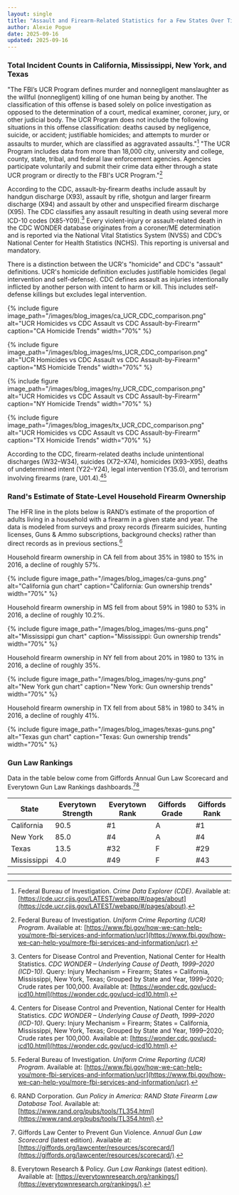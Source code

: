 ```yaml
---
layout: single
title: "Assault and Firearm-Related Statistics for a Few States Over Time"
author: Alexie Pogue
date: 2025-09-16
updated: 2025-09-16
---
```


### Total Incident Counts in California, Mississippi, New York, and Texas

"The FBI’s UCR Program defines murder and nonnegligent manslaughter as the willful (nonnegligent) killing of one human being by another. The classification of this offense is based solely on police investigation as opposed to the determination of a court, medical examiner, coroner, jury, or other judicial body. The UCR Program does not include the following situations in this offense classification: deaths caused by negligence, suicide, or accident; justifiable homicides; and attempts to murder or assaults to murder, which are classified as aggravated assaults."[^10] "The UCR Program includes data from more than 18,000 city, university and college, county, state, tribal, and federal law enforcement agencies. Agencies participate voluntarily and submit their crime data either through a state UCR program or directly to the FBI's UCR Program."[^9]

According to the CDC, assault-by-firearm deaths include assault by handgun discharge (X93), assault by rifle, shotgun and larger firearm discharge (X94) and assault by other and unspecified firearm discharge (X95). The CDC classifies any assault resulting in death using several more ICD-10 codes (X85-Y09).[^6] Every violent-injury or assault-related death in the CDC WONDER database originates from a coroner/ME determination and is reported via the National Vital Statistics System (NVSS) and CDC’s National Center for Health Statistics (NCHS). This reporting is universal and mandatory. 

There is a distinction between the UCR's "homicide" and CDC's "assault" definitions. UCR's homicide definition excludes justifiable homicides (legal intervention and self-defense). CDC defines assault as injuries intentionally inflicted by another person with intent to harm or kill. This includes self-defense killings but excludes legal intervention. 

{% include figure image_path="/images/blog_images/ca_UCR_CDC_comparison.png" alt="UCR Homicides vs CDC Assault vs CDC Assault-by-Firearm" caption="CA Homicide Trends" width="70%" %}

{% include figure image_path="/images/blog_images/ms_UCR_CDC_comparison.png" alt="UCR Homicides vs CDC Assault vs CDC Assault-by-Firearm" caption="MS Homicide Trends" width="70%" %}

{% include figure image_path="/images/blog_images/ny_UCR_CDC_comparison.png" alt="UCR Homicides vs CDC Assault vs CDC Assault-by-Firearm" caption="NY Homicide Trends" width="70%" %}

{% include figure image_path="/images/blog_images/tx_UCR_CDC_comparison.png" alt="UCR Homicides vs CDC Assault vs CDC Assault-by-Firearm" caption="TX Homicide Trends" width="70%" %}

According to the CDC, firearm-related deaths include unintentional discharges (W32–W34), suicides (X72–X74), homicides (X93–X95), deaths of undetermined intent (Y22–Y24), legal intervention (Y35.0), and terrorism involving firearms (rare, U01.4).[^6][^9]


### Rand's Estimate of State-Level Household Firearm Ownership

The HFR line in the plots below is RAND’s estimate of the proportion of adults living in a household with a firearm in a given state and year. The data is modeled from surveys and proxy records (firearm suicides, hunting licenses, Guns & Ammo subscriptions, background checks) rather than direct records as in previous sections.[^5]  

Household firearm ownership in CA fell from about 35% in 1980 to 15% in 2016, a decline of roughly 57%.

{% include figure image_path="/images/blog_images/ca-guns.png" alt="California gun chart" caption="California: Gun ownership trends" width="70%" %}

Household firearm ownership in MS fell from about 59% in 1980 to 53% in 2016, a decline of roughly 10.2%.

{% include figure image_path="/images/blog_images/ms-guns.png" alt="Mississippi gun chart" caption="Mississippi: Gun ownership trends" width="70%" %}

Household firearm ownership in NY fell from about 20% in 1980 to 13% in 2016, a decline of roughly 35%.

{% include figure image_path="/images/blog_images/ny-guns.png" alt="New York gun chart" caption="New York: Gun ownership trends" width="70%" %}

Household firearm ownership in TX fell from about 58% in 1980 to 34% in 2016, a decline of roughly 41%.

{% include figure image_path="/images/blog_images/texas-guns.png" alt="Texas gun chart" caption="Texas: Gun ownership trends" width="70%" %}

### Gun Law Rankings
Data in the table below come from Giffords Annual Gun Law Scorecard and Everytown Gun Law Rankings dashboards.[^7][^8]

<div class="table-center" markdown="1">

| State        | Everytown Strength | Everytown Rank | Giffords Grade | Giffords Rank |
|--------------|--------------------|----------------|----------------|---------------|
| California   | 90.5               | #1             | A              | #1            |
| New York     | 85.0               | #4             | A              | #4            |
| Texas        | 13.5               | #32            | F              | #29           |
| Mississippi  | 4.0                | #49            | F              | #43           |

</div>



---


[^1]: Disaster Center. *New York Crime Rates 1960–2019*. Available at: [https://www.disastercenter.com/crime/nycrime.htm](https://www.disastercenter.com/crime/nycrime.htm).  
[^2]: Disaster Center. *Texas Crime Rates 1960–2019*. Available at: [https://www.disastercenter.com/crime/txcrime.htm](https://www.disastercenter.com/crime/txcrime.htm).  
[^3]: Disaster Center. *California Crime Rates 1960–2019*. Available at: [https://www.disastercenter.com/crime/cacrime.htm](https://www.disastercenter.com/crime/cacrime.htm). 
[^4]: Disaster Center. *Mississippi Crime Rates 1960–2019*. Available at: [https://www.disastercenter.com/crime/mscrimn.htm](https://www.disastercenter.com/crime/mscrimn.htm).  

[^5]: RAND Corporation. *Gun Policy in America: RAND State Firearm Law Database Tool*. Available at: [https://www.rand.org/pubs/tools/TL354.html](https://www.rand.org/pubs/tools/TL354.html). 

[^6]: Centers for Disease Control and Prevention, National Center for Health Statistics. *CDC WONDER – Underlying Cause of Death, 1999–2020 (ICD-10)*. Query: Injury Mechanism = Firearm; States = California, Mississippi, New York, Texas; Grouped by State and Year, 1999–2020; Crude rates per 100,000. Available at: [https://wonder.cdc.gov/ucd-icd10.html](https://wonder.cdc.gov/ucd-icd10.html).

[^7]: Giffords Law Center to Prevent Gun Violence. *Annual Gun Law Scorecard* (latest edition). Available at: [https://giffords.org/lawcenter/resources/scorecard/](https://giffords.org/lawcenter/resources/scorecard/).  

[^8]: Everytown Research & Policy. *Gun Law Rankings* (latest edition). Available at: [https://everytownresearch.org/rankings/](https://everytownresearch.org/rankings/).

[^9]: Federal Bureau of Investigation. *Uniform Crime Reporting (UCR) Program*. Available at: [https://www.fbi.gov/how-we-can-help-you/more-fbi-services-and-information/ucr](https://www.fbi.gov/how-we-can-help-you/more-fbi-services-and-information/ucr).  

[^10]: Federal Bureau of Investigation. *Crime Data Explorer (CDE)*. Available at: [https://cde.ucr.cjis.gov/LATEST/webapp/#/pages/about](https://cde.ucr.cjis.gov/LATEST/webapp/#/pages/about).  





















